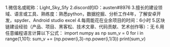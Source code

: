 1.微信名或昵称：Light_Sky_Sfy
2.discord的ID：austen#8976
3.擅长的建设领域、语言或工具、熟练度：熟悉python，数据挖掘、分析工作4年，了解安卓开发，spyder、Android studio excel
4.每周能花在业余项目的时间：6小时
5.区块链建设经验（产品、项目、黑客松、技术文章、代码贡献、艺术创作等）：无
6.用任意编程语言计算以下公式：
import numpy as np
sum_v = 0
for i in range(1,101):
    sum_v += (np.power(i,3)-np.power(i,1/3))
print(sum_v)

